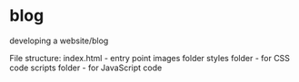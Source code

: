 # blog
developing a website/blog


File structure:
index.html - entry point
images folder
styles folder - for CSS code
scripts folder - for JavaScript code
